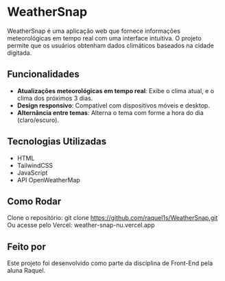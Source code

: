 # WeatherSnap

WeatherSnap é uma aplicação web que fornece informações meteorológicas em tempo real com uma interface intuitiva. O projeto permite que os usuários obtenham dados climáticos baseados na cidade digitada.

## Funcionalidades
- **Atualizações meteorológicas em tempo real**: Exibe o clima atual, e o clima dos próximos 3 dias.
- **Design responsivo**: Compatível com dispositivos móveis e desktop.
- **Alternância entre temas**: Alterna o tema com forme a hora do dia (claro/escuro).

## Tecnologias Utilizadas
- HTML
- TailwindCSS
- JavaScript
- API OpenWeatherMap

## Como Rodar
 Clone o repositório:
   git clone https://github.com/raquel1s/WeatherSnap.git
 Ou acesse pelo Vercel:
   weather-snap-nu.vercel.app

## Feito por

Este projeto foi desenvolvido como parte da disciplina de Front-End pela aluna Raquel.
